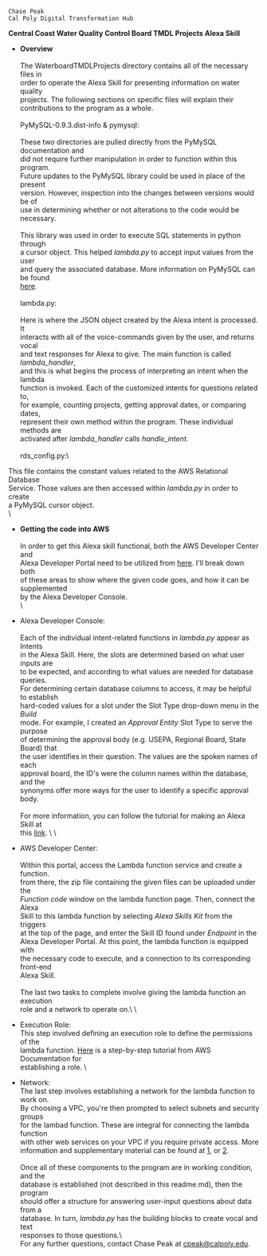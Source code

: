 ```
Chase Peak
Cal Poly Digital Transformation Hub
```

**Central Coast Water Quality Control Board TMDL Projects Alexa Skill**
- **Overview**\
\
The WaterboardTMDLProjects directory contains all of the necessary files in \
order to operate the Alexa Skill for presenting information on water quality \
projects. The following sections on specific files will explain their \
contributions to the program as a whole. \
\
PyMySQL-0.9.3.dist-info & pymysql:\
\
These two directories are pulled directly from the PyMySQL documentation and \
did not require further manipulation in order to function within this program. \
Future updates to the PyMySQL library could be used in place of the present \
version. However, inspection into the changes between versions would be of \
use in determining whether or not alterations to the code would be necessary. \
\
This library was used in order to execute SQL statements in python through \
a cursor object. This helped *lambda.py* to accept input values from the user \
and query the associated database. More information on PyMySQL can be found \
[here](https://pymysql.readthedocs.io/en/latest/). \
\
lambda.py:\
\
Here is where the JSON object created by the Alexa intent is processed. It \
interacts with all of the voice-commands given by the user, and returns vocal \
and text responses for Alexa to give. The main function is called *lambda_handler*, \
and this is what begins the process of interpreting an intent when the lambda \
function is invoked. Each of the customized intents for questions related to, \
for example, counting projects, getting approval dates, or comparing dates, \
represent their own method within the program. These individual methods are \
activated after *lambda_handler* calls *handle_intent*. \
\
rds\_config.py:\

This file contains the constant values related to the AWS Relational Database \
Service. Those values are then accessed within *lambda.py* in order to create \
a PyMySQL cursor object. \
\
- **Getting the code into AWS**\
\
In order to get this Alexa skill functional, both the AWS Developer Center and \
Alexa Developer Portal need to be utilized from [here](https://developer.amazon.com). I'll break down both \
of these areas to show where the given code goes, and how it can be supplemented \
by the Alexa Developer Console. \
\
- Alexa Developer Console: \
\
Each of the individual intent-related functions in *lambda.py* appear as Intents \
in the Alexa Skill. Here, the slots are determined based on what user inputs are \
to be expected, and according to what values are needed for database queries. \
For determining certain database columns to access, it may be helpful to establish \
hard-coded values for a slot under the Slot Type drop-down menu in the *Build* \
mode. For example, I created an *Approval Entity* Slot Type to serve the purpose \
of determining the approval body (e.g. USEPA, Regional Board, State Board) that \
the user identifies in their question. The values are the spoken names of each \
approval board, the ID's were the column names within the database,  and the \
synonyms offer more ways for the user to identify a specific approval body. \
\
For more information, you can follow the tutorial for making an Alexa Skill at \
this [link](https://developer.amazon.com/en-US/alexa/alexa-skills-kit/tutorials). \ 
\
- AWS Developer Center: \
\
Within this portal, access the Lambda function service and create a function. \
from there, the zip file containing the given files can be uploaded under the \
*Function code* window on the lambda function page. Then, connect the Alexa \
Skill to this lambda function by selecting *Alexa Skills Kit* from the triggers \
at the top of the page, and enter the Skill ID found under *Endpoint* in the \
Alexa Developer Portal. At this point, the lambda function is equipped with \
the necessary code to execute, and a connection to its corresponding front-end \
Alexa Skill. \
\
The last two tasks to complete involve giving the lambda function an execution \
role and a network to operate on.\ 
\
- Execution Role: \
This step involved defining an execution role to define the permissions of the \
lambda function. [Here](https://docs.aws.amazon.com/lambda/latest/dg/lambda-intro-execution-role.html) is a step-by-step tutorial from AWS Documentation for \
establishing a role. \

- Network: \
The last step involves establishing a network for the lambda function to work on. \
By choosing a VPC, you're then prompted to select subnets and security groups \
for the lambad function. These are integral for connecting the lambda function \
with other web services on your VPC if you require private access. More \
information and supplementary material can be found at [1](https://docs.aws.amazon.com/lambda/latest/dg/vpc-rds.html), or [2](https://docs.aws.amazon.com/lambda/latest/dg/vpc.html). \
\
Once all of these components to the program are in working condition, and the \
database is established (not described in this readme.md), then the program \
should offer a structure for answering user-input questions about data from a \
database. In turn, *lambda.py* has the building blocks to create vocal and text \
responses to those questions.\ 
\
For any further questions, contact Chase Peak at cpeak@calpoly.edu.
